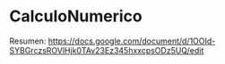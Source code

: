 # CalculoNumerico
Resumen: https://docs.google.com/document/d/1OOId-SYBGrczsROVlHjk0TAv23Ez345hxxcpsODz5UQ/edit

